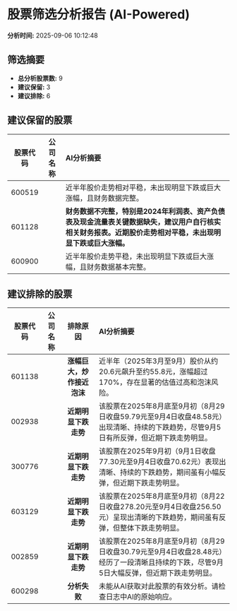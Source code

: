 # 股票筛选分析报告 (AI-Powered)

**分析时间:** 2025-09-06 10:12:48

## 筛选摘要

- **总分析股票数:** 9
- **建议保留:** 3
- **建议排除:** 6

## 建议保留的股票

| 股票代码 | 公司名称 | AI分析摘要 |
|:---:|:---:|:---|
| 600519 |  | 近半年股价走势相对平稳，未出现明显下跌或巨大涨幅，且财务数据完整。 |
| 601128 |  | **财务数据不完整，特别是2024年利润表、资产负债表及现金流量表关键数据缺失，建议用户自行核实相关财务报表。近期股价走势相对平稳，未出现明显下跌或巨大涨幅。** |
| 600900 |  | 近半年股价走势平稳，未出现明显下跌或巨大涨幅，且财务数据基本完整。 |

## 建议排除的股票

| 股票代码 | 公司名称 | 排除原因 | AI分析摘要 |
|:---:|:---:|:---:|:---|
| 601138 |  | **涨幅巨大，炒作接近泡沫** | 近半年（2025年3月至9月）股价从约20.6元飙升至约55.8元，涨幅超过170%，存在显著的估值过高和泡沫风险。 |
| 002938 |  | **近期明显下跌走势** | 该股票在2025年8月底至9月初（8月29日收盘59.79元至9月4日收盘48.58元）出现清晰、持续的下跌趋势，尽管9月5日有所反弹，但近期下跌走势明显。 |
| 300776 |  | **近期明显下跌走势** | 该股票在2025年9月初（9月1日收盘77.30元至9月4日收盘70.62元）表现出清晰、持续的下跌趋势，期间虽有小幅反弹，但近期下跌走势明显。 |
| 603129 |  | **近期明显下跌走势** | 该股票在2025年8月底至9月初（8月22日收盘278.20元至9月4日收盘256.50元）呈现出清晰的下跌趋势，期间虽有反弹，但整体下跌走势明显。 |
| 002859 |  | **近期明显下跌走势** | 该股票在2025年8月底至9月初（8月29日收盘30.79元至9月4日收盘28.48元）经历了一段清晰且持续的下跌，尽管9月5日大幅反弹，但近期下跌走势明显。 |
| 600298 |  | **分析失败** | 未能从AI获取对此股票的有效分析。请检查日志中AI的原始响应。 |

